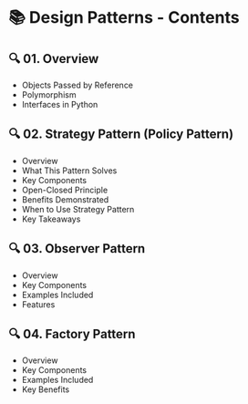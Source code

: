 # 📚 Design Patterns - Contents

## 🔍 01. Overview
   - Objects Passed by Reference
   - Polymorphism  
   - Interfaces in Python

## 🔍 02. Strategy Pattern (Policy Pattern)
   - Overview
   - What This Pattern Solves
   - Key Components
   - Open-Closed Principle
   - Benefits Demonstrated
   - When to Use Strategy Pattern
   - Key Takeaways

## 🔍 03. Observer Pattern
   - Overview
   - Key Components
   - Examples Included
   - Features

## 🔍 04. Factory Pattern
   - Overview
   - Key Components
   - Examples Included
   - Key Benefits